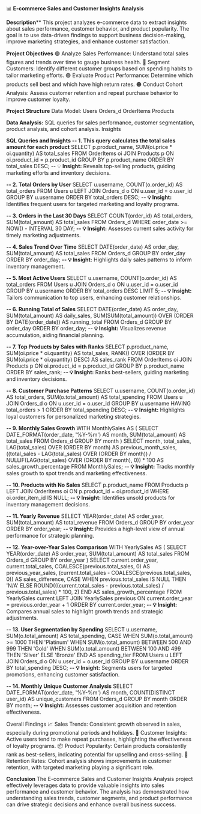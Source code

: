 📊 **E-commerce Sales and Customer Insights Analysis**

**Description****
This project analyzes e-commerce data to extract insights about sales performance, customer behavior, and product popularity. The goal is to use data-driven findings to support business decision-making, improve marketing strategies, and enhance customer satisfaction.

**Project Objectives**
🟢 Analyze Sales Performance: Understand total sales figures and trends over time to gauge business health.
🔵 Segment Customers: Identify different customer groups based on spending habits to tailor marketing efforts.
🟣 Evaluate Product Performance: Determine which products sell best and which have high return rates.
🟠 Conduct Cohort Analysis: Assess customer retention and repeat purchase behavior to improve customer loyalty.

**Project Structure**
Data Model:
Users
Orders_d
OrderItems
Products

**Data Analysis:**
SQL queries for sales performance, customer segmentation, product analysis, and cohort analysis. Insights


**SQL Queries and Insights
-- 1. This query calculates the total sales amount for each product**
SELECT 
    p.product_name,
    SUM(oi.price * oi.quantity) AS total_sales
FROM 
    OrderItems oi
JOIN 
    Products p ON oi.product_id = p.product_id
GROUP BY 
    p.product_name
ORDER BY 
    total_sales DESC;
-- 💡 **Insight:** Reveals top-selling products, guiding marketing efforts and inventory decisions.

**-- 2. Total Orders by User**
SELECT 
    u.username,
    COUNT(o.order_id) AS total_orders
FROM 
    Users u
LEFT JOIN 
    Orders_d o ON u.user_id = o.user_id
GROUP BY 
    u.username
ORDER BY 
    total_orders DESC;
**-- 💡 Insight:** Identifies frequent users for targeted marketing and loyalty programs.

**-- 3. Orders in the Last 30 Days**
SELECT 
    COUNT(order_id) AS total_orders,
    SUM(total_amount) AS total_sales
FROM 
    Orders_d
WHERE 
    order_date >= NOW() - INTERVAL 30 DAY;
**-- 💡 Insight:** Assesses current sales activity for timely marketing adjustments.

**-- 4. Sales Trend Over Time**
SELECT 
    DATE(order_date) AS order_day,
    SUM(total_amount) AS total_sales
FROM 
    Orders_d
GROUP BY 
    order_day
ORDER BY 
    order_day;
**-- 💡 Insight:** Highlights daily sales patterns to inform inventory management.

**-- 5. Most Active Users**
SELECT 
    u.username,
    COUNT(o.order_id) AS total_orders
FROM 
    Users u
JOIN 
    Orders_d o ON u.user_id = o.user_id
GROUP BY 
    u.username
ORDER BY 
    total_orders DESC
LIMIT 5;
**-- 💡 Insight:** Tailors communication to top users, enhancing customer relationships.

**-- 6. Running Total of Sales**
SELECT 
    DATE(order_date) AS order_day,
    SUM(total_amount) AS daily_sales,
    SUM(SUM(total_amount)) OVER (ORDER BY DATE(order_date)) AS running_total
FROM 
    Orders_d
GROUP BY 
    order_day
ORDER BY 
    order_day;
**-- 💡 Insight:** Visualizes revenue accumulation, aiding financial planning.

**-- 7. Top Products by Sales with Ranks**
SELECT 
    p.product_name,
    SUM(oi.price * oi.quantity) AS total_sales,
    RANK() OVER (ORDER BY SUM(oi.price * oi.quantity) DESC) AS sales_rank
FROM 
    OrderItems oi
JOIN 
    Products p ON oi.product_id = p.product_id
GROUP BY 
    p.product_name
ORDER BY 
    sales_rank;
**-- 💡 Insight:** Ranks best-sellers, guiding marketing and inventory decisions.

**-- 8. Customer Purchase Patterns**
SELECT 
    u.username,
    COUNT(o.order_id) AS total_orders,
    SUM(o.total_amount) AS total_spending
FROM 
    Users u
JOIN 
    Orders_d o ON u.user_id = o.user_id
GROUP BY 
    u.username
HAVING 
    total_orders > 1
ORDER BY 
    total_spending DESC;
**-- 💡 Insight:** Highlights loyal customers for personalized marketing strategies.

**-- 9. Monthly Sales Growth**
WITH MonthlySales AS (
    SELECT 
        DATE_FORMAT(order_date, '%Y-%m') AS month,
        SUM(total_amount) AS total_sales
    FROM 
        Orders_d
    GROUP BY 
        month
)
SELECT 
    month,
    total_sales,
    LAG(total_sales) OVER (ORDER BY month) AS previous_month_sales,
    ((total_sales - LAG(total_sales) OVER (ORDER BY month)) / 
    NULLIF(LAG(total_sales) OVER (ORDER BY month), 0)) * 100 AS sales_growth_percentage
FROM 
    MonthlySales;
**-- 💡 Insight:** Tracks monthly sales growth to spot trends and marketing effectiveness.

**-- 10. Products with No Sales**
SELECT 
    p.product_name
FROM 
    Products p
LEFT JOIN 
    OrderItems oi ON p.product_id = oi.product_id
WHERE 
    oi.order_item_id IS NULL;
**-- 💡 Insight:** Identifies unsold products for inventory management decisions.

**-- 11. Yearly Revenue**
SELECT 
    YEAR(order_date) AS order_year,
    SUM(total_amount) AS total_revenue
FROM 
    Orders_d
GROUP BY 
    order_year
ORDER BY 
    order_year;
**-- 💡 Insight:** Provides a high-level view of annual performance for strategic planning.

**-- 12. Year-over-Year Sales Comparison**
WITH YearlySales AS (
    SELECT 
        YEAR(order_date) AS order_year,
        SUM(total_amount) AS total_sales
    FROM 
        Orders_d
    GROUP BY 
        order_year
)
SELECT 
    current.order_year,
    current.total_sales,
    COALESCE(previous.total_sales, 0) AS previous_year_sales,
    (current.total_sales - COALESCE(previous.total_sales, 0)) AS sales_difference,
    CASE 
        WHEN previous.total_sales IS NULL THEN 'N/A'
        ELSE ROUND(((current.total_sales - previous.total_sales) / previous.total_sales) * 100, 2)
    END AS sales_growth_percentage
FROM 
    YearlySales current
LEFT JOIN 
    YearlySales previous ON current.order_year = previous.order_year + 1
ORDER BY 
    current.order_year;
**-- 💡 Insight:** Compares annual sales to highlight growth trends and strategic adjustments.

**-- 13. User Segmentation by Spending**
SELECT 
    u.username,
    SUM(o.total_amount) AS total_spending,
    CASE 
        WHEN SUM(o.total_amount) >= 1000 THEN 'Platinum'
        WHEN SUM(o.total_amount) BETWEEN 500 AND 999 THEN 'Gold'
        WHEN SUM(o.total_amount) BETWEEN 100 AND 499 THEN 'Silver'
        ELSE 'Bronze'
    END AS spending_tier
FROM 
    Users u
LEFT JOIN 
    Orders_d o ON u.user_id = o.user_id
GROUP BY 
    u.username
ORDER BY 
    total_spending DESC;
**-- 💡 Insight:** Segments users for targeted promotions, enhancing customer satisfaction.

**-- 14. Monthly Unique Customer Analysis**
SELECT 
    DATE_FORMAT(order_date, '%Y-%m') AS month,
    COUNT(DISTINCT user_id) AS unique_customers
FROM 
    Orders_d
GROUP BY 
    month
ORDER BY 
    month;
**-- 💡 Insight:** Assesses customer acquisition and retention effectiveness.

Overall Findings
📈 Sales Trends: Consistent growth observed in sales, especially during promotional periods and holidays.
👥 Customer Insights: Active users tend to make repeat purchases, highlighting the effectiveness of loyalty programs.
📦 Product Popularity: Certain products consistently rank as best-sellers, indicating potential for upselling and cross-selling.
🔄 Retention Rates: Cohort analysis shows improvements in customer retention, with targeted marketing playing a significant role.

**Conclusion**
The E-commerce Sales and Customer Insights Analysis project effectively leverages data to provide valuable insights into sales performance and customer behavior.
The analysis has demonstrated how understanding sales trends, customer segments, and product performance can drive strategic decisions and enhance overall business success.
